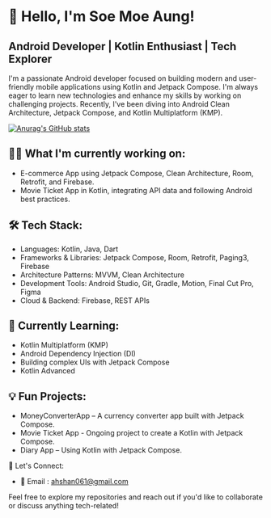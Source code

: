 # 👋 Hello, I'm Soe Moe Aung!
## Android Developer | Kotlin Enthusiast | Tech Explorer

I'm a passionate Android developer focused on building modern and user-friendly mobile applications using Kotlin and Jetpack Compose. I'm always eager to learn new technologies and enhance my skills by working on challenging projects. Recently, I've been diving into Android Clean Architecture, Jetpack Compose, and Kotlin Multiplatform (KMP).

[![Anurag's GitHub stats](https://github-readme-stats.vercel.app/api?username=soemoeaung060)](https://github.com/anuraghazra/github-readme-stats)

## 👨‍💻 What I'm currently working on:
- E-commerce App using Jetpack Compose, Clean Architecture, Room, Retrofit, and Firebase.
- Movie Ticket App in Kotlin, integrating API data and following Android best practices.

## 🛠️ Tech Stack:
- Languages: Kotlin, Java, Dart
- Frameworks & Libraries: Jetpack Compose, Room, Retrofit, Paging3, Firebase
- Architecture Patterns: MVVM, Clean Architecture
- Development Tools: Android Studio, Git, Gradle, Motion, Final Cut Pro, Figma
- Cloud & Backend: Firebase, REST APIs

## 🌱 Currently Learning:
- Kotlin Multiplatform (KMP)
- Android Dependency Injection (DI)
- Building complex UIs with Jetpack Compose
- Kotlin Advanced

## 💡 Fun Projects:
- MoneyConverterApp – A currency converter app built with Jetpack Compose.
- Movie Ticket App - Ongoing project to create a Kotlin with Jetpack Compose.
- Diary App – Using Kotlin with Jetpack Compose.

💬 Let's Connect:
- 📧 Email : ahshan061@gmail.com

Feel free to explore my repositories and reach out if you'd like to collaborate or discuss anything tech-related!
